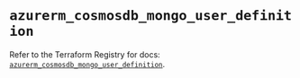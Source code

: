 # `azurerm_cosmosdb_mongo_user_definition`

Refer to the Terraform Registry for docs: [`azurerm_cosmosdb_mongo_user_definition`](https://registry.terraform.io/providers/hashicorp/azurerm/4.3.0/docs/resources/cosmosdb_mongo_user_definition).
